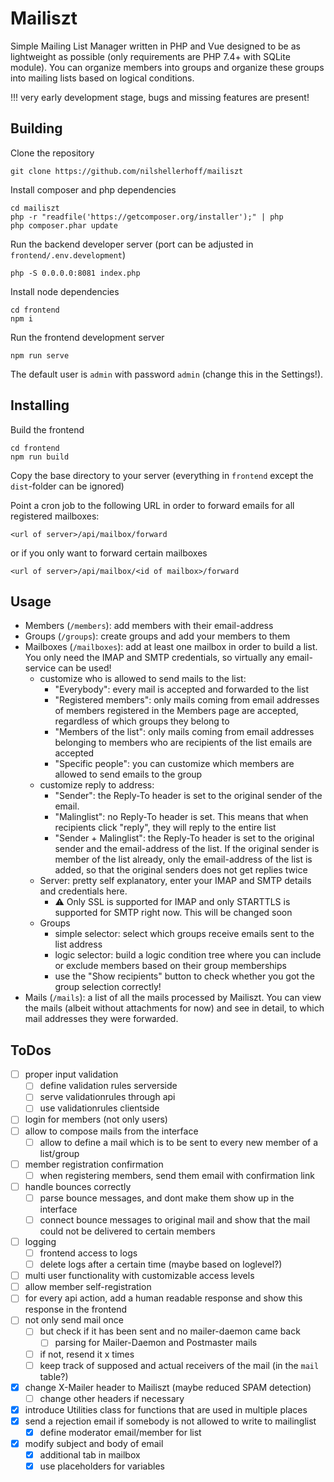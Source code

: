# Mailiszt
Simple Mailing List Manager written in PHP and Vue designed to be as lightweight as possible (only requirements are PHP 7.4+ with SQLite module). You can organize members into groups and organize these groups into mailing lists based on logical conditions. 

!!! very early development stage, bugs and missing features are present!

## Building

Clone the repository
```
git clone https://github.com/nilshellerhoff/mailiszt
```

Install composer and php dependencies
```
cd mailiszt
php -r "readfile('https://getcomposer.org/installer');" | php
php composer.phar update
```

Run the backend developer server (port can be adjusted in `frontend/.env.development`)
```
php -S 0.0.0.0:8081 index.php
```

Install node dependencies
```
cd frontend
npm i
```

Run the frontend development server
```
npm run serve
```

The default user is `admin` with password `admin` (change this in the Settings!).

## Installing

Build the frontend
```
cd frontend 
npm run build
```

Copy the base directory to your server (everything in `frontend` except the `dist`-folder can be ignored)

Point a cron job to the following URL in order to forward emails for all registered mailboxes:
```
<url of server>/api/mailbox/forward
```
or if you only want to forward certain mailboxes
```
<url of server>/api/mailbox/<id of mailbox>/forward
```

## Usage

- Members (`/members`): add members with their email-address 
- Groups (`/groups`): create groups and add your members to them
- Mailboxes (`/mailboxes`): add at least one mailbox in order to build a list. You only need the IMAP and SMTP credentials, so virtually any email-service can be used!
  - customize who is allowed to send mails to the list: 
    - "Everybody": every mail is accepted and forwarded to the list
    - "Registered members": only mails coming from email addresses of members registered in the Members page are accepted, regardless of which groups they belong to
    - "Members of the list": only mails coming from email addresses belonging to members who are recipients of the list emails are accepted
    - "Specific people": you can customize which members are allowed to send emails to the group
  - customize reply to address:
    - "Sender": the Reply-To header is set to the original sender of the email.
    - "Malinglist": no Reply-To header is set. This means that when recipients click "reply", they will reply to the entire list
    - "Sender + Malinglist": the Reply-To header is set to the original sender and the email-address of the list. If the original sender is member of the list already, only the email-address of the list is added, so that the original senders does not get replies twice
  - Server: pretty self explanatory, enter your IMAP and SMTP details and credentials here. 
    - :warning: Only SSL is supported for IMAP and only STARTTLS is supported for SMTP right now. This will be changed soon
  - Groups
    - simple selector: select which groups receive emails sent to the list address
    - logic selector: build a logic condition tree where you can include or exclude members based on their group memberships
    - use the "Show recipients" button to check whether you got the group selection correctly!
- Mails (`/mails`): a list of all the mails processed by Mailiszt. You can view the mails (albeit without attachments for now) and see in detail, to which mail addresses they were forwarded.   

## ToDos

- [ ] proper input validation
  - [ ] define validation rules serverside
  - [ ] serve validationrules through api
  - [ ] use validationrules clientside
- [ ] login for members (not only users)
- [ ] allow to compose mails from the interface
  - [ ] allow to define a mail which is to be sent to every new member of a list/group
- [ ] member registration confirmation
  - [ ] when registering members, send them email with confirmation link
- [ ] handle bounces correctly 
  - [ ] parse bounce messages, and dont make them show up in the interface
  - [ ] connect bounce messages to original mail and show that the mail could not be delivered to certain members
- [ ] logging
  - [ ] frontend access to logs
  - [ ] delete logs after a certain time (maybe based on loglevel?)
- [ ] multi user functionality with customizable access levels
- [ ] allow member self-registration
- [ ] for every api action, add a human readable response and show this response in the frontend
- [ ] not only send mail once
  - [ ] but check if it has been sent and no mailer-daemon came back
    - [ ] parsing for Mailer-Daemon and Postmaster mails
  - [ ] if not, resend it x times
  - [ ] keep track of supposed and actual receivers of the mail (in the `mail` table?)
- [x] change X-Mailer header to Mailiszt (maybe reduced SPAM detection)
  - [ ] change other headers if necessary
- [x] introduce Utilities class for functions that are used in multiple places
- [x] send a rejection email if somebody is not allowed to write to mailinglist
  - [x] define moderator email/member for list
- [x] modify subject and body of email
  - [x] additional tab in mailbox
  - [x] use placeholders for variables